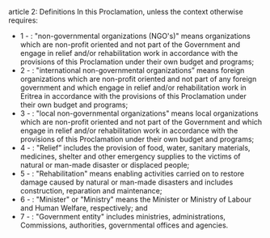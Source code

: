 article 2: Definitions
In this Proclamation, unless the context otherwise requires: 
<ul>
			<li>1 - : &quot;non-governmental organizations (NGO&#39;s)&quot; means organizations which are non-profit oriented and not part of the Government and engage in relief and&#x2F;or rehabilitation work in accordance with the provisions of this Proclamation under their own budget and programs; <ul>
			</ul></li>			<li>2 - : &quot;international non-governmental organizations” means foreign organizations which are non-profit oriented and not part of any foreign government and which engage in relief and&#x2F;or rehabilitation work in Eritrea in accordance with the provisions of this Proclamation under their own budget and programs; <ul>
			</ul></li>			<li>3 - : &quot;local non-governmental organizations&quot; means local organizations which are non-profit oriented and not part of the Government and which engage in relief and&#x2F;or rehabilitation work in accordance with the provisions of this Proclamation under their own budget and programs; <ul>
			</ul></li>			<li>4 - : &quot;Relief” includes the provision of food, water, sanitary materials, medicines, shelter and other emergency supplies to the victims of natural or man-made disaster or displaced people; <ul>
			</ul></li>			<li>5 - : &quot;Rehabilitation&quot; means enabling activities carried on to restore damage caused by natural or man-made disasters and includes construction, reparation and maintenance; 
<ul>
			</ul></li>			<li>6 - : &quot;Minister&quot; or &quot;Ministry&quot; means the Minister or Ministry of Labour and Human Welfare, respectively; and <ul>
			</ul></li>			<li>7 - : &quot;Government entity&quot; includes ministries, administrations, Commissions, authorities, governmental offices and agencies. <ul>
			</ul></li></ul>